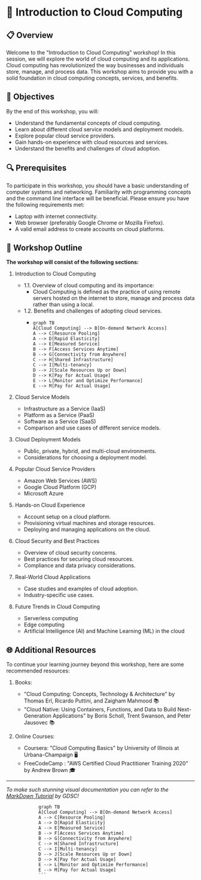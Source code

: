 # 📄 Introduction to Cloud Computing 

## 📋 Overview
Welcome to the "Introduction to Cloud Computing" workshop! In this session, we will explore the world of cloud computing and its applications. Cloud computing has revolutionized the way businesses and individuals store, manage, and process data. This workshop aims to provide you with a solid foundation in cloud computing concepts, services, and benefits. 

## 🎯 Objectives
By the end of this workshop, you will:

- Understand the fundamental concepts of cloud computing. 
- Learn about different cloud service models and deployment models.
- Explore popular cloud service providers.
- Gain hands-on experience with cloud resources and services. 
- Understand the benefits and challenges of cloud adoption. 

## 🔍 Prerequisites
To participate in this workshop, you should have a basic understanding of computer systems and networking. Familiarity with programming concepts and the command line interface will be beneficial. Please ensure you have the following requirements met:

- Laptop with internet connectivity. 
- Web browser (preferably Google Chrome or Mozilla Firefox).
- A valid email address to create accounts on cloud platforms. 

## 🚀 Workshop Outline

**The workshop will consist of the following sections:**

1. Introduction to Cloud Computing
    - 1.1. Overview of cloud computing and its importance: 
        - Cloud Computing is defined as the practice of using remote servers hosted on the internet to store, manage and process data rather than using a local. 
    - 1.2. Benefits and challenges of adopting cloud services. 
        -   ```mermaid
            graph TB
            A[Cloud Computing] --> B[On-demand Network Access]
            A --> C[Resource Pooling]
            A --> D[Rapid Elasticity]
            A --> E[Measured Service]
            B --> F[Access Services Anytime]
            B --> G[Connectivity from Anywhere]
            C --> H[Shared Infrastructure]
            C --> I[Multi-tenancy]
            D --> J[Scale Resources Up or Down]
            D --> K[Pay for Actual Usage]
            E --> L[Monitor and Optimize Performance]
            E --> M[Pay for Actual Usage]
            ```

2. Cloud Service Models
    - Infrastructure as a Service (IaaS)
    - Platform as a Service (PaaS)
    - Software as a Service (SaaS)
    - Comparison and use cases of different service models.

3. Cloud Deployment Models
    - Public, private, hybrid, and multi-cloud environments. 
    - Considerations for choosing a deployment model. 

4. Popular Cloud Service Providers
    - Amazon Web Services (AWS)
    - Google Cloud Platform (GCP) 
    - Microsoft Azure 

5. Hands-on Cloud Experience
    - Account setup on a cloud platform. 
    - Provisioning virtual machines and storage resources. 
    - Deploying and managing applications on the cloud. 

6. Cloud Security and Best Practices
    - Overview of cloud security concerns. 
    - Best practices for securing cloud resources. 
    - Compliance and data privacy considerations. 

7. Real-World Cloud Applications
    - Case studies and examples of cloud adoption. 
    - Industry-specific use cases. 

8. Future Trends in Cloud Computing
    - Serverless computing
    - Edge computing
    - Artificial Intelligence (AI) and Machine Learning (ML) in the cloud 



## 🌐 Additional Resources
To continue your learning journey beyond this workshop, here are some recommended resources:

1. Books:
    - "Cloud Computing: Concepts, Technology & Architecture" by Thomas Erl, Ricardo Puttini, and Zaigham Mahmood 📚
    - "Cloud Native: Using Containers, Functions, and Data to Build Next-Generation Applications" by Boris Scholl, Trent Swanson, and Peter Jausovec 📚

2. Online Courses:
    - Coursera: "Cloud Computing Basics" by University of Illinois at Urbana-Champaign 🖥️
    - FreeCodeCamp : "AWS Certified Cloud Practitioner Training 2020" by Andrew Brown 🎓




---

 *To make such stunning visual documentation you can refer to the [MarkDown Tutorial](https://ahmedthahir.github.io/gdscbpdc/2022-2023/02_Markdown/) by GDSC!*





```mermaid
            graph TB
            A[Cloud Computing] --> B[On-demand Network Access]
            A --> C[Resource Pooling]
            A --> D[Rapid Elasticity]
            A --> E[Measured Service]
            B --> F[Access Services Anytime]
            B --> G[Connectivity from Anywhere]
            C --> H[Shared Infrastructure]
            C --> I[Multi-tenancy]
            D --> J[Scale Resources Up or Down]
            D --> K[Pay for Actual Usage]
            E --> L[Monitor and Optimize Performance]
            E --> M[Pay for Actual Usage]
            ```